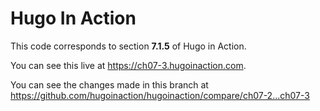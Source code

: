 Hugo In Action
===============

This code corresponds to section **7.1.5** of Hugo in Action.

You can see this live at https://ch07-3.hugoinaction.com.

You can see the changes made in this branch at https://github.com/hugoinaction/hugoinaction/compare/ch07-2...ch07-3

